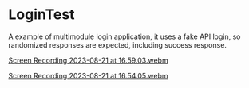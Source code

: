 # LoginTest
A example of multimodule login application, it uses a fake API login, so randomized responses are expected, including success response.


[Screen Recording 2023-08-21 at 16.59.03.webm](https://github.com/frank240889/LoginTest/assets/5751275/604dbba4-0ab4-4315-8735-20ca1305cc13)


[Screen Recording 2023-08-21 at 16.54.05.webm](https://github.com/frank240889/LoginTest/assets/5751275/1007299a-975c-4f0b-8e8a-2072594f1547)
